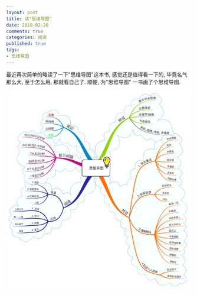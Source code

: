 ```yaml
---
layout: post
title: 读"思维导图"
date: 2018-02-26
comments: true
categories: 阅读
published: true
tags:
- 思维导图
---
```


最近再次简单的略读了一下"思维导图"这本书, 感觉还是值得看一下的, 毕竟名气那么大, 至于怎么用, 那就看自己了. 顺便, 为"思维导图" 一书画了个思维导图.

<!-- more -->

![思维导图一书的思维导图](/public/images/2018/mindmap-of-the-mind-map-book.png)


